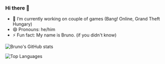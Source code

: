 ### Hi there 👋

- 🔭 I’m currently working on couple of games (Bang! Online, Grand Theft Hungary)
- 😄 Pronouns: he/him
- ⚡ Fun fact: My name is Bruno. (if you didn't know)

![Bruno's GitHub stats](https://github-readme-stats.vercel.app/api?username=TheBrunka&show_icons=true&theme=dark)

![Top Languages](https://github-readme-stats.vercel.app/api/top-langs/?username=TheBrunka&layout=compact&theme=dark)
